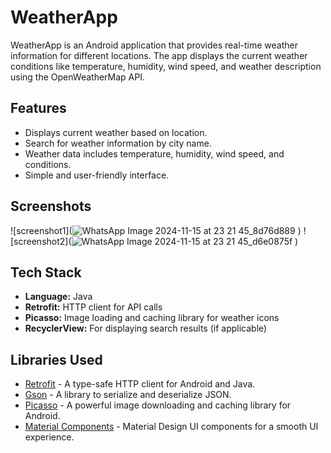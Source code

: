 # WeatherApp

WeatherApp is an Android application that provides real-time weather information for different locations. The app displays the current weather conditions like temperature, humidity, wind speed, and weather description using the OpenWeatherMap API.

## Features

- Displays current weather based on location.
- Search for weather information by city name.
- Weather data includes temperature, humidity, wind speed, and conditions.
- Simple and user-friendly interface.

## Screenshots

![screenshot1](![WhatsApp Image 2024-11-15 at 23 21 45_8d76d889](https://github.com/user-attachments/assets/f4010241-f897-4e93-8ffe-1c21e2359bbb)
)
![screenshot2](![WhatsApp Image 2024-11-15 at 23 21 45_d6e0875f](https://github.com/user-attachments/assets/4e6299c4-7322-43eb-9df2-efb172465bf2)
)

## Tech Stack

- **Language:** Java
- **Retrofit:** HTTP client for API calls
- **Picasso:** Image loading and caching library for weather icons
- **RecyclerView:** For displaying search results (if applicable)

## Libraries Used

- [Retrofit](https://square.github.io/retrofit/) - A type-safe HTTP client for Android and Java.
- [Gson](https://github.com/google/gson) - A library to serialize and deserialize JSON.
- [Picasso](https://square.github.io/picasso/) - A powerful image downloading and caching library for Android.
- [Material Components](https://material.io/develop/android) - Material Design UI components for a smooth UI experience.
